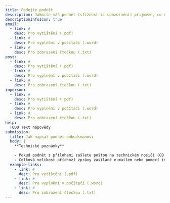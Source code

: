 ```yaml
---
title: Podejte podnět
description: Jakmile váš podnět (stížnost či upozornění) přijmeme, co nejdřív se vám ozveme. **Nejpozději do 30 dnů.**
descriptionInfoIcon: true
email:
  - link: #
    desc: Pro vytištění (.pdf)
  - link: #
    desc: Pro vyplnění v počítači (.word)
  - link: #
    desc: Pro zobrazení čtečkou (.txt)
post:
  - link: #
    desc: Pro vytištění (.pdf)
  - link: #
    desc: Pro vyplnění v počítači (.word)
  - link: #
    desc: Pro zobrazení čtečkou (.txt)
inperson:
  - link: #
    desc: Pro vytištění (.pdf)
  - link: #
    desc: Pro vyplnění v počítači (.word)
  - link: #
    desc: Pro zobrazení čtečkou (.txt)
help: |
  TODO Text nápovědy
submission:
  title: Jak napsat podnět ombudsmanovi
  body: |
    **Technické poznámky**

    - Pokud podnět s přílohami zašlete poštou na technickém nosiči (CD ROM, Flash Disk), bude vám vrácen jen na výslovné požádání. Při osobním doručení vám nosič obratem vrátíme, pouze si zkopírujeme příslušné dokumenty do datového úložiště podatelny.
    - Celková velikost příchozí zprávy zasílané e-mailem nebo pomocí interaktivního on-line formuláře je omezena na maximálně 20 MB. Zvažte tedy, jaké přílohy s podnětem zaslat a jestli není možné soubory zmenšit. Stejné pravidlo o maximální velikosti platí i pro dokumenty osobně předávané k nahrání na podatelně.
  example-links:
    - link: #
      desc: Pro vytištění (.pdf)
    - link: #
      desc: Pro vyplnění v počítači (.word)
    - link: #
      desc: Pro zobrazení čtečkou (.txt)
---
```

